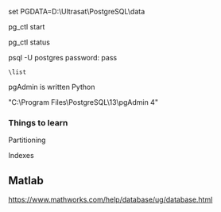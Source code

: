 
set PGDATA=D:\Ultrasat\PostgreSQL\data

pg_ctl start

pg_ctl status

psql -U postgres
password: pass

	\list



pgAdmin is written Python

"C:\Program Files\PostgreSQL\13\pgAdmin 4"





### Things to learn

Partitioning

Indexes



## Matlab 

https://www.mathworks.com/help/database/ug/database.html